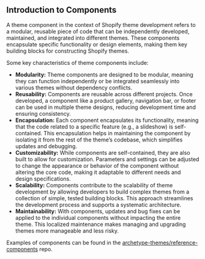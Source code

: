 ## Introduction to Components
A theme component in the context of Shopify theme development refers to a modular, reusable piece of code that can be independently developed, maintained, and integrated into different themes. These components encapsulate specific functionality or design elements, making them key building blocks for constructing Shopify themes. 

Some key characteristics of theme components include:

- **Modularity:** Theme components are designed to be modular, meaning they can function independently or be integrated seamlessly into various themes without dependency conflicts.
- **Reusability:** Components are reusable across different projects. Once developed, a component like a product gallery, navigation bar, or footer can be used in multiple theme designs, reducing development time and ensuring consistency.
- **Encapsulation:** Each component encapsulates its functionality, meaning that the code related to a specific feature (e.g., a slideshow) is self-contained. This encapsulation helps in maintaining the component by isolating it from the rest of the theme’s codebase, which simplifies updates and debugging.
- **Customizability:** While components are self-contained, they are also built to allow for customization. Parameters and settings can be adjusted to change the appearance or behavior of the component without altering the core code, making it adaptable to different needs and design specifications.
- **Scalability:** Components contribute to the scalability of theme development by allowing developers to build complex themes from a collection of simple, tested building blocks. This approach streamlines the development process and supports a systematic architecture.
- **Maintainability:** With components, updates and bug fixes can be applied to the individual components without impacting the entire theme. This localized maintenance makes managing and upgrading themes more manageable and less risky.

Examples of components can be found in the [archetype-themes/reference-components](https://github.com/archetype-themes/reference-components) repo.
